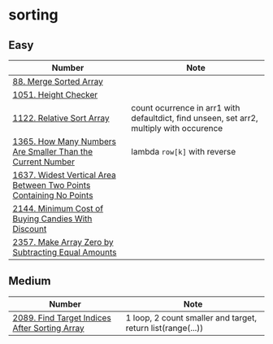 # sorting

## Easy

| Number | Note |
|--------|------|
| [88. Merge Sorted Array](https://leetcode.com/problems/merge-sorted-array/description/) | |
| [1051. Height Checker](https://leetcode.com/problems/height-checker/description/) | |
| [1122. Relative Sort Array](https://leetcode.com/problems/relative-sort-array/description/) | count ocurrence in arr1 with defaultdict, find unseen, set arr2, multiply with occurence |
| [1365. How Many Numbers Are Smaller Than the Current Number](https://leetcode.com/problems/how-many-numbers-are-smaller-than-the-current-number/description/) | lambda `row[k]` with reverse |
| [1637. Widest Vertical Area Between Two Points Containing No Points](https://leetcode.com/problems/widest-vertical-area-between-two-points-containing-no-points/) | |
| [2144. Minimum Cost of Buying Candies With Discount](https://leetcode.com/problems/minimum-cost-of-buying-candies-with-discount/) | |
| [2357. Make Array Zero by Subtracting Equal Amounts](https://leetcode.com/problems/make-array-zero-by-subtracting-equal-amounts/) | |

## Medium

| Number | Note |
|--------|------|
| [2089. Find Target Indices After Sorting Array](https://leetcode.com/problems/find-target-indices-after-sorting-array/description/) |  1 loop, 2 count smaller and target, return list(range(...)) |
